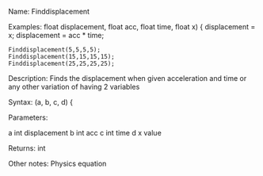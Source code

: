 Name: Finddisplacement 

Examples:
float displacement, float acc, float time, float x) {
    displacement = x;
    displacement = acc * time;
    
    Finddisplacement(5,5,5,5);
    Finddisplacement(15,15,15,15);
    Finddisplacement(25,25,25,25);

Description:
Finds the displacement when given acceleration and time or any other variation of having 2 variables

Syntax:
 (a, b, c, d) {
 
Parameters: 

 a int displacement
 b  int acc
 c  int time
 d  x value

Returns: int

Other notes: Physics equation

